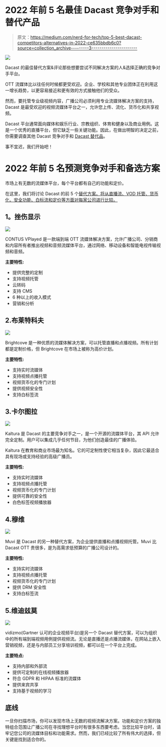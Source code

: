 # 2022 年前 5 名最佳 Dacast 竞争对手和替代产品

> 原文：<https://medium.com/nerd-for-tech/top-5-best-dacast-competitors-alternatives-in-2022-ce635bbdb6c0?source=collection_archive---------3----------------------->

![](img/197ecef9771a0a9b1c6f4dc27467dc6e.png)

Dacast 的最佳替代方案&评论那些想要尝试不同解决方案的人&选择正确的竞争对手平台。

OTT 流媒体比以往任何时候都更受欢迎。企业、学校和其他专业团体正在利用这一增长趋势，以更容易接近和更有效的方式接触他们的受众。

然而，要托管专业级视频内容，广播公司必须利用专业流媒体解决方案的支持，Dacast 是最受欢迎的视频流媒体平台之一，允许您上传、流化、货币化和共享视频。

Dacast 平台通常面向媒体和娱乐行业、宗教组织、体育和健身以及商业用例。这是一个优秀的直播平台，但它缺乏一些关键功能。因此，在做出明智的决定之前，你需要调查其他 Dacast 竞争对手和 [Dacast 替代品](https://www.vplayed.com/dacast-alternative.php)。

事不宜迟，我们开始吧！

# **2022 年前 5 名**预测**竞争对手和备选方案**

市场上有无数的流媒体平台，每个平台都有自己的功能和定价。

在这里，我们将讨论 Dacast 的前 5 个[替代方案。将从直播流、VOD 托管、货币化、安全功能、白标流和定价等方面对每家公司进行比较。](https://blog.contus.com/dacast-alternatives-for-streaming/)

## **1。挫伤显示**

![](img/ae76378944db7fff5c7008b7d3b09af9.png)

CONTUS VPlayed 是一款端到端 OTT 流媒体解决方案，允许广播公司、分销商和内容所有者推出视频和音频流媒体平台，通过网络、移动设备和智能电视传输视频和音频。

**主要特性:**

*   提供完整的定制
*   支持视频托管
*   云转码
*   支持 CMS
*   6 种以上的收入模式
*   营销和分析

## 2.布莱特科夫

![](img/03fabd2d533aab391484d50a34bf7811.png)

Brightcove 是一种优质的流媒体解决方案，可以托管直播和点播视频。所有计划都是定制价格，但 Brightcove 在市场上被称为高价计划。

**主要特性:**

*   支持实时流媒体
*   支持视频点播托管
*   视频货币化的专门计划
*   提供视频安全性
*   支持白标签流

## 3.卡尔图拉

![](img/3142f73fd34afa2c97d1311432f8005b.png)

Kaltura 是 Dacast 的主要竞争对手之一，是一个开源的流媒体平台，其 API 允许完全定制。用户可以集成几乎任何节目，为他们创造最佳的广播体验。

Kaltura 在教育和商业市场最为知名。它的可定制性使它相当复杂，因此它最适合具有现场或支持经验的高级广播员。

**主要特性:**

*   支持实时流媒体
*   支持视频点播托管
*   视频货币化的专门计划
*   提供可靠的安全性
*   白色标签视频播放器

## 4.穆维

![](img/dfb26ef30dea8c7c685e3a80c162541b.png)

Muvi 是 Dacast 的另一种替代方案，为企业提供直播和点播视频托管。Muvi 比 Dacast OTT 贵很多，是为高需求低预算的广播公司设计的。

**主要特性:**

*   支持实时流媒体
*   支持视频点播托管
*   视频货币化的专门计划
*   提供 DRM 安全性
*   支持白标签流

## 5.维迪兹莫

![](img/7150f346e2813460a83c915b46f21a28.png)

vidizmo(Gartner 认可的企业视频平台)是另一个 Dacast 替代方案，可以为组织中的所有端到端视频用例提供视频流。无论是直播还是点播流媒体，在网站上嵌入营销视频，还是与内部员工分享培训视频，都可以在一个平台上完成。

**主要特点:**

*   支持内部和外部流
*   提供可定制的在线视频播放器
*   符合 GDPR 和 HIPAA 标准的流媒体
*   提供来宾共享
*   支持基于视频的学习

## **底线**

一旦你扫描市场，你可以发现市场上无数的视频流解决方案。功能和定价方案的独特组合范围让广播公司在寻找理想平台时有很多东西要考虑。当您比较平台时，请牢记您公司的流媒体目标和功能需求。然而，我们已经比较了所有伟大的选择，但关键是找到适合你的。